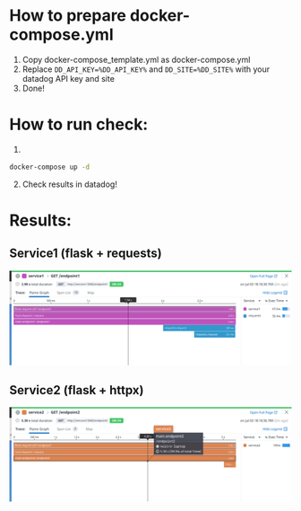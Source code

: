 # How to prepare docker-compose.yml

1. Copy docker-compose_template.yml as docker-compose.yml
2. Replace `DD_API_KEY=%DD_API_KEY%` and `DD_SITE=%DD_SITE%` with your datadog API key and site
3. Done!

# How to run check:
1. 
```bash
docker-compose up -d
```
2. Check results in datadog!

# Results:
## Service1 (flask + requests)
![service1.png](service1.png)

## Service2 (flask + httpx)
![service2.png](service2.png)
